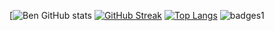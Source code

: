 [![Ben GitHub stats](https://github-readme-stats.vercel.app/api?username=Ben-Zard&show_icons=true&theme=radical)
[![GitHub Streak](https://github-readme-streak-stats.herokuapp.com/?user=Ben-Zard)](https://git.io/streak-stats)
[![Top Langs](https://github-readme-stats.vercel.app/api/top-langs/?username=anuraghazra&layout=compact&theme=radical)](https://github.com/anuraghazra/github-readme-stats)
![badges1](https://dev-to-uploads.s3.amazonaws.com/uploads/articles/6n8fc8zw8pawxveffitx.png)

